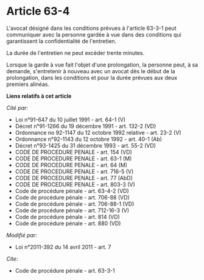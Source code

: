 # Article 63-4

L'avocat désigné dans les conditions prévues à l'article 63-3-1 peut communiquer avec la personne gardée à vue dans des
conditions qui garantissent la confidentialité de l'entretien. 

La durée de l'entretien ne peut excéder trente minutes. 

Lorsque la garde à vue fait l'objet d'une prolongation, la personne peut, à sa demande, s'entretenir à nouveau avec un avocat
dès le début de la prolongation, dans les conditions et pour la durée prévues aux deux premiers alinéas.

**Liens relatifs à cet article**

_Cité par_:

  - Loi n°91-647 du 10 juillet 1991 - art. 64-1 (V)
  - Décret n°91-1266 du 19 décembre 1991 - art. 132-2 (VD)
  - Ordonnance no 92-1147 du 12 octobre 1992 relative  - art. 23-2 (V)
  - Ordonnance n°92-1143 du 12 octobre 1992 - art. 40-1 (Ab)
  - Décret n°93-1425 du 31 décembre 1993 - art. 55-2 (VD)
  - CODE DE PROCEDURE PENALE - art. 154 (VD)
  - CODE DE PROCEDURE PENALE - art. 63-1 (M)
  - CODE DE PROCEDURE PENALE - art. 64 (M)
  - CODE DE PROCEDURE PENALE - art. 716-5 (V)
  - CODE DE PROCEDURE PENALE - art. 77 (AbD)
  - CODE DE PROCEDURE PENALE - art. 803-3 (V)
  - Code de procédure pénale - art. 63-4-2 (VD)
  - Code de procédure pénale - art. 706-88 (VD)
  - Code de procédure pénale - art. 706-88-1 (VD)
  - Code de procédure pénale - art. 712-16-3 (V)
  - Code de procédure pénale - art. 814 (VD)
  - Code de procédure pénale - art. 880 (VD)

_Modifié par_:

  - Loi n°2011-392 du 14 avril 2011 - art. 7

_Cite_:

  - Code de procédure pénale - art. 63-3-1
